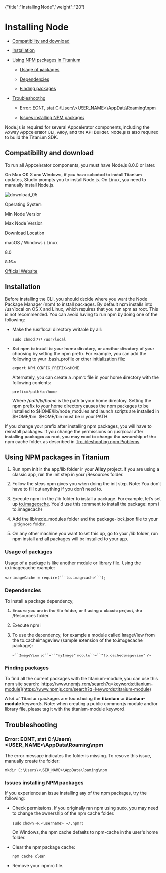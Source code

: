 {"title":"Installing Node","weight":"20"} 

# Installing Node

*   [Compatibility and download](#Compatibilityanddownload)
    
*   [Installation](#Installation)
    
*   [Using NPM packages in Titanium](#UsingNPMpackagesinTitanium)
    
    *   [Usage of packages](#Usageofpackages)
        
    *   [Dependencies](#Dependencies)
        
    *   [Finding packages](#Findingpackages)
        
*   [Troubleshooting](#Troubleshooting)
    
    *   [Error: EONT, stat C:\\Users\\<USER\_NAME>\\AppData\\Roaming\\npm](#Error:EONT,statC:\Users\<USER_NAME>\AppData\Roaming\npm)
        
    *   [Issues installing NPM packages](#IssuesinstallingNPMpackages)
        

Node.js is required for several Appcelerator components, including the Axway Appcelerator CLI, Alloy, and the API Builder. Node.js is also required to build the Titanium SDK.

## Compatibility and download

To run all Appcelerator components, you must have Node.js 8.0.0 or later.

On Mac OS X and Windows, if you have selected to install Titanium updates, Studio prompts you to install Node.js. On Linux, you need to manually install Node.js.

![download_05](/Images/appc/download/attachments/29004836/download_05.png)

Operating System

Min Node Version

Max Node Version

Download Location

macOS / Windows / Linux

8.0

8.16.x

[Official Website](https://nodejs.org/en/download/releases/)

## Installation

Before installing the CLI, you should decide where you want the Node Package Manager (npm) to install packages. By default npm installs into /usr/local on OS X and Linux, which requires that you run npm as root. This is not recommended. You can avoid having to run npm by doing one of the following:

*   Make the /usr/local directory writable by all:
    
    `sudo chmod` `777` `/usr/local`
    

*   Set npm to install to your home directory, or another directory of your choosing by setting the npm prefix. For example, you can add the following to your .bash\_profile or other initialization file:
    
    `export NPM_CONFIG_PREFIX=$HOME`
    
    Alternately, you can create a .npmrc file in your home directory with the following contents:
    
    `prefix=/path/to/home`
    
    Where _/path/to/home_ is the path to your home directory. Setting the npm prefix to your home directory causes the npm packages to be installed to $HOME/lib/node\_modules and launch scripts are installed in $HOME/bin. $HOME/bin must be in your PATH.
    

If you change your prefix after installing npm packages, you will have to reinstall packages. If you change the permissions on /usr/local after installing packages as root, you may need to change the ownership of the npm cache folder, as described in [Troubleshooting npm Problems](#TroubleshootingnpmProblems).

## Using NPM packages in Titanium

1.  Run npm init in the app/lib folder in your **Alloy** project. If you are using a classic app, run the init step in your /Resources folder.
    
2.  Follow the steps npm gives you when doing the init step. Note: You don’t have to fill out anything if you don't need to.
    
3.  Execute npm i <packagename> in the /lib folder to install a package. For example, let’s set up [to.imagecache](https://www.npmjs.com/package/to.imagecache). You'd use this comment to install the package: npm i to.imagecache
    
4.  Add the lib/node\_modules folder and the package-lock.json file to your .gitignore folder.
    
5.  On any other machine you want to set this up, go to your /lib folder, run npm install and all packages will be installed to your app.
    

### Usage of packages

Usage of a package is like another module or library file. Using the to.imagecache example:

`var` `imageCache = require(``'to.imagecache'``);`

### Dependencies

To install a package dependency,

1.  Ensure you are in the /lib folder, or if using a classic project, the /Resources folder.
    
2.  Execute npm i <dependency>
    
3.  To use the dependency, for example a module called ImageView from the to.cacheimageview (sample extension of the to.imagecache package):
    
    `<``ImageView`  `id``=``"myImage"`  `module``=``"to.cachedimageview"` `/>`
    

### Finding packages

To find all the current packages with the titanium-module, you can use this npm site search: [https://www.npmjs.com/search?q=keywords:titanium-module](https://www.npmjs.com/search?q=keywords:titanium-module)

A lot of Titanium packages are found using the **titanium** or **titanium-module** keywords. Note: when creating a public common.js module and/or library file, please tag it with the titanium-module keyword.

## Troubleshooting

### Error: EONT, stat C:\\Users\\<USER\_NAME>\\AppData\\Roaming\\npm

The error message indicates the folder is missing. To resolve this issue, manually create the folder:

`mkdir C:\Users\<USER_NAME>\AppData\Roaming\npm`

### Issues installing NPM packages

If you experience an issue installing any of the npm packages, try the following:

*   Check permissions. If you originally ran npm using sudo, you may need to change the ownership of the npm cache folder.
    
    `sudo`  `chown` `-R <username> ~/.npmrc`
    
    On Windows, the npm cache defaults to npm-cache in the user's home folder.
    
*   Clear the npm package cache:
    
    `npm cache clean`
    
*   Remove your .npmrc file.